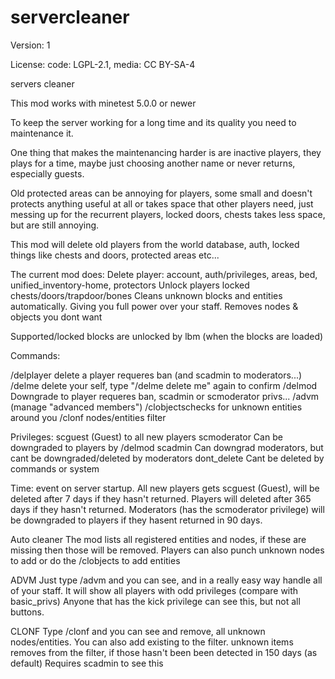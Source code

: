 # servercleaner

Version: 1

License: code: LGPL-2.1, media: CC BY-SA-4

servers cleaner

This mod works with minetest 5.0.0 or newer


To keep the server working for a long time and its quality you need to maintenance it.

One thing that makes the maintenancing harder is are inactive players, they plays for a time, maybe just choosing another name or never returns, especially guests.

Old protected areas can be annoying for players, some small and doesn't protects anything useful at all or takes space that other players need, just messing up for the recurrent players, locked doors, chests takes less space, but are still annoying.

This mod will delete old players from the world database, auth, locked things like chests and doors, protected areas etc...

The current mod does:
Delete player: account, auth/privileges, areas, bed, unified_inventory-home, protectors
Unlock players locked chests/doors/trapdoor/bones
Cleans unknown blocks and entities automatically.
Giving you full power over your staff.
Removes nodes & objects you dont want

Supported/locked blocks are unlocked by lbm (when the blocks are loaded)

Commands:

/delplayer <name> delete a player requeres ban (and scadmin to moderators...)
/delme delete your self, type "/delme delete me" again to confirm
/delmod<name> Downgrade <name> to player requeres ban, scadmin or scmoderator privs...
/advm (manage "advanced members")
/clobjectschecks for unknown entities around you
/clonf nodes/entities filter

Privileges:
scguest (Guest) to all new players
scmoderator Can be downgraded to players by /delmod
scadmin Can downgrad moderators, but cant be downgraded/deleted by moderators
dont_delete Cant be deleted by commands or system

Time: event on server startup.
All new players gets scguest (Guest), will be deleted after 7 days if they hasn't returned.
Players will deleted after 365 days if they hasn't returned.
Moderators (has the scmoderator privilege) will be downgraded to players if they hasent returned in 90 days.

Auto cleaner
The mod lists all registered entities and nodes, if these are missing then those will be removed.
Players can also punch unknown nodes to add or do the /clobjects to add entities

ADVM
Just type /advm and you can see, and in a really easy way handle all of your staff.
It will show all players with odd privileges (compare with basic_privs)
Anyone that has the kick privilege can see this, but not all buttons.


CLONF
Type /clonf and you can see and remove, all unknown nodes/entities.
You can also add existing to the filter.
unknown items removes from the filter, if those hasn't been been detected in 150 days (as default)
Requires scadmin to see this
